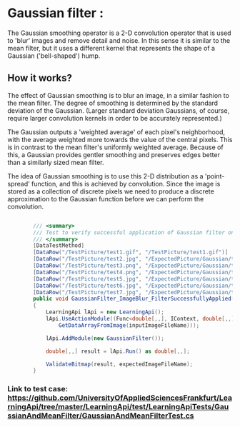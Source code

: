 # Gaussian filter :
The Gaussian smoothing operator is a 2-D convolution operator that is used to 'blur' images and remove detail and noise. In this sense it is similar to the mean filter, but it uses a different kernel that represents the shape of a Gaussian ('bell-shaped') hump.

## How it works?
The effect of Gaussian smoothing is to blur an image, in a similar fashion to the mean filter. The degree of smoothing is determined by the standard deviation of the Gaussian. (Larger standard deviation Gaussians, of course, require larger convolution kernels in order to be accurately represented.)

The Gaussian outputs a 'weighted average' of each pixel's neighborhood, with the average weighted more towards the value of the central pixels. This is in contrast to the mean filter's uniformly weighted average. Because of this, a Gaussian provides gentler smoothing and preserves edges better than a similarly sized mean filter. 

The idea of Gaussian smoothing is to use this 2-D distribution as a 'point-spread' function, and this is achieved by convolution. Since the image is stored as a collection of discrete pixels we need to produce a discrete approximation to the Gaussian function before we can perform the convolution. 

~~~csharp

        /// <summary>
        /// Test to verify successful application of Gaussian filter on an image.
        /// </summary>
        [DataTestMethod]
        [DataRow("/TestPicture/test1.gif", "/TestPicture/test1.gif")]
        [DataRow("/TestPicture/test2.jpg", "/ExpectedPicture/Gaussian/test2.jpg")]
        [DataRow("/TestPicture/test3.png", "/ExpectedPicture/Gaussian/test3.png")]
        [DataRow("/TestPicture/test4.png", "/ExpectedPicture/Gaussian/test4.png")]
        [DataRow("/TestPicture/test5.jpg", "/ExpectedPicture/Gaussian/test5.jpg")]
        [DataRow("/TestPicture/test6.jpg", "/ExpectedPicture/Gaussian/test6.jpg")]
        [DataRow("/TestPicture/test7.jpg", "/ExpectedPicture/Gaussian/test7.jpg")]
        public void GaussianFilter_ImageBlur_FilterSuccessfullyApplied(string inputImageFileName, string expectedImageFileName)
        {
            LearningApi lApi = new LearningApi();
            lApi.UseActionModule((Func<double[,,], IContext, double[,,]>)((input, ctx) =>
                GetDataArrayFromImage(inputImageFileName)));

            lApi.AddModule(new GaussianFilter());

            double[,,] result = lApi.Run() as double[,,];

            ValidateBitmap(result, expectedImageFileName);
        }

~~~
 ### Link to test case: https://github.com/UniversityOfAppliedSciencesFrankfurt/LearningApi/tree/master/LearningApi/test/LearningApiTests/GaussianAndMeanFilter/GaussianAndMeanFilterTest.cs 
